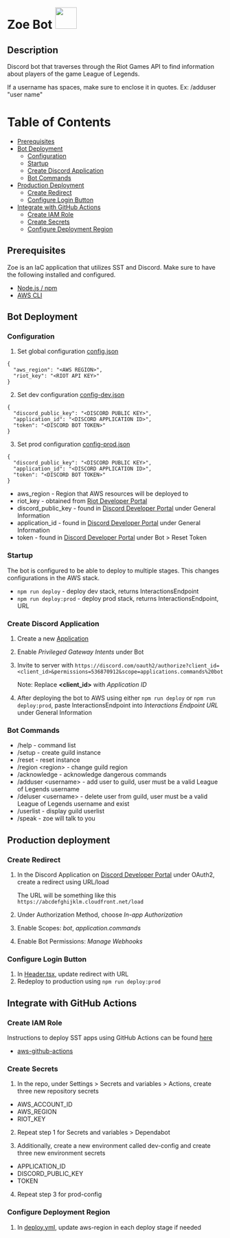 # Zoe Bot <img src=favicon.ico width="50" height="50">

## Description

Discord bot that traverses through the Riot Games API to find information about players of the game League of Legends.

If a username has spaces, make sure to enclose it in quotes. Ex: /adduser "user name"

# Table of Contents

- [Prerequisites](#prerequisites)
- [Bot Deployment](#bot-deployment)
  - [Configuration](#configuration)
  - [Startup](#startup)
  - [Create Discord Application](#create-discord-application)
  - [Bot Commands](#bot-commands)
- [Production Deployment](#production-deployment)
  - [Create Redirect](#create-redirect)
  - [Configure Login Button](#configure-login-button)
- [Integrate with GitHub Actions](#integrate-with-github-actions)
  - [Create IAM Role](#create-iam-role)
  - [Create Secrets](#create-secrets)
  - [Configure Deployment Region](#configure-deployment-region)

## Prerequisites

Zoe is an IaC application that utilizes SST and Discord. Make sure to have the following installed and configured.

- [Node.js / npm](https://docs.npmjs.com/downloading-and-installing-node-js-and-npm)
- [AWS CLI](https://docs.aws.amazon.com/cli/latest/userguide/cli-chap-getting-started.html)

## Bot Deployment

### Configuration

1. Set global configuration [config.json](configs/config.json)

```
{
  "aws_region": "<AWS REGION>",
  "riot_key": "<RIOT API KEY>"
}
```

2. Set dev configuration [config-dev.json](configs/config-dev.json)

```
{
  "discord_public_key": "<DISCORD PUBLIC KEY>",
  "application_id": "<DISCORD APPLICATION ID>",
  "token": "<DISCORD BOT TOKEN>"
}
```

3. Set prod configuration [config-prod.json](configs/config-prod.json)

```
{
  "discord_public_key": "<DISCORD PUBLIC KEY>",
  "application_id": "<DISCORD APPLICATION ID>",
  "token": "<DISCORD BOT TOKEN>"
}
```

- aws_region - Region that AWS resources will be deployed to
- riot_key - obtained from [Riot Developer Portal](https://developer.riotgames.com/)
- discord_public_key - found in [Discord Developer Portal](https://discord.com/developers/applications) under General Information
- application_id - found in [Discord Developer Portal](https://discord.com/developers/applications) under General Information
- token - found in [Discord Developer Portal](https://discord.com/developers/applications) under Bot > Reset Token

### Startup

The bot is configured to be able to deploy to multiple stages. This changes configurations in the AWS stack.

- `npm run deploy` - deploy dev stack, returns InteractionsEndpoint
- `npm run deploy:prod` - deploy prod stack, returns InteractionsEndpoint, URL

### Create Discord Application

1. Create a new [Application](https://discord.com/developers/applications)
2. Enable _Privileged Gateway Intents_ under Bot
3. Invite to server with `https://discord.com/oauth2/authorize?client_id=<client_id>&permissions=536870912&scope=applications.commands%20bot`

   Note: Replace **<client_id>** with _Application ID_

4. After deploying the bot to AWS using either `npm run deploy` or `npm run deploy:prod`, paste InteractionsEndpoint into _Interactions Endpoint URL_ under General Information

### Bot Commands

- /help - command list
- /setup - create guild instance
- /reset - reset instance
- /region \<region> - change guild region
- /acknowledge - acknowledge dangerous commands
- /adduser \<username> - add user to guild, user must be a valid League of Legends username
- /deluser \<username> - delete user from guild, user must be a valid League of Legends username and exist
- /userlist - display guild userlist
- /speak - zoe will talk to you

## Production deployment

### Create Redirect

1. In the Discord Application on [Discord Developer Portal](https://discord.com/developers/applications) under OAuth2, create a redirect using URL/load

   The URL will be something like this `https://abcdefghijklm.cloudfront.net/load`

2. Under Authorization Method, choose _In-app Authorization_
3. Enable Scopes: _bot_, _application.commands_
4. Enable Bot Permissions: _Manage Webhooks_

### Configure Login Button

1. In [Header.tsx](/packages/frontend/app/components/Header.tsx), update redirect with URL
2. Redeploy to production using `npm run deploy:prod`

## Integrate with GitHub Actions

### Create IAM Role

Instructions to deploy SST apps using GitHub Actions can be found [here](https://docs.sst.dev/going-to-production#deploy-from-github-actions)

- [aws-github-actions](https://github.com/bryxli/aws-github-actions)

### Create Secrets

1. In the repo, under Settings > Secrets and variables > Actions, create three new repository secrets

- AWS_ACCOUNT_ID
- AWS_REGION
- RIOT_KEY

2. Repeat step 1 for Secrets and variables > Dependabot

3. Additionally, create a new environment called dev-config and create three new environment secrets

- APPLICATION_ID
- DISCORD_PUBLIC_KEY
- TOKEN

4. Repeat step 3 for prod-config

### Configure Deployment Region

1. In [deploy.yml](.github/workflows/deploy.yml), update aws-region in each deploy stage if needed

